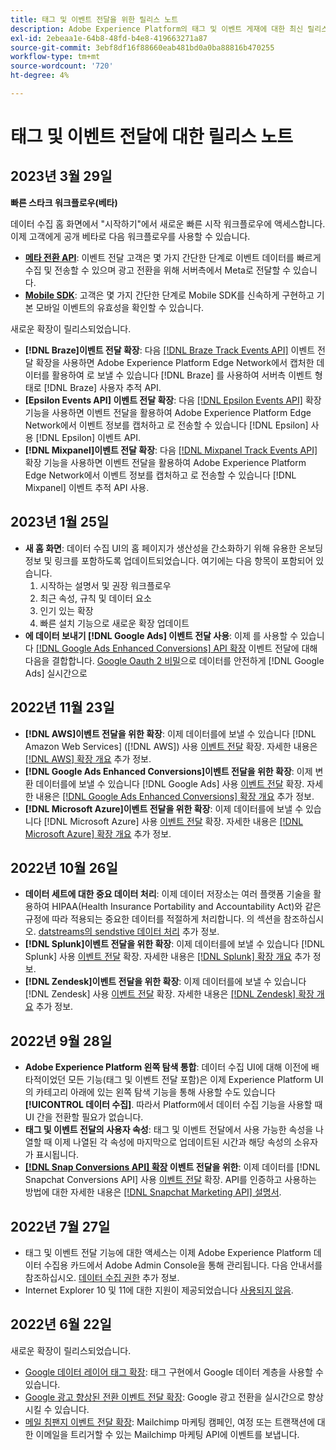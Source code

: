 ```yaml
---
title: 태그 및 이벤트 전달을 위한 릴리스 노트
description: Adobe Experience Platform의 태그 및 이벤트 게재에 대한 최신 릴리스 정보입니다.
exl-id: 2ebeaa1e-64b8-48fd-b4e8-419663271a87
source-git-commit: 3ebf8df16f88660eab481bd0a0ba88816b470255
workflow-type: tm+mt
source-wordcount: '720'
ht-degree: 4%

---
```


# 태그 및 이벤트 전달에 대한 릴리스 노트

## 2023년 3월 29일

**빠른 스타크 워크플로우(베타)**

데이터 수집 홈 화면에서 &quot;시작하기&quot;에서 새로운 빠른 시작 워크플로우에 액세스합니다. 이제 고객에게 공개 베타로 다음 워크플로우를 사용할 수 있습니다.
* **[메타 전환 API](https://experienceleague.adobe.com/docs/experience-platform/tags/extensions/server/meta/overview.html?lang=en#quick-start)**: 이벤트 전달 고객은 몇 가지 간단한 단계로 이벤트 데이터를 빠르게 수집 및 전송할 수 있으며 광고 전환을 위해 서버측에서 Meta로 전달할 수 있습니다.
* **[Mobile SDK](https://developer.adobe.com/client-sdks/documentation/)**: 고객은 몇 가지 간단한 단계로 Mobile SDK를 신속하게 구현하고 기본 모바일 이벤트의 유효성을 확인할 수 있습니다.

새로운 확장이 릴리스되었습니다.

* **[!DNL Braze]이벤트 전달 확장**: 다음 [[!DNL Braze Track Events API]](https://experienceleague.adobe.com/docs/experience-platform/tags/extensions/server/braze/overview.html) 이벤트 전달 확장을 사용하면 Adobe Experience Platform Edge Network에서 캡처한 데이터를 활용하여 로 보낼 수 있습니다 [!DNL Braze] 를 사용하여 서버측 이벤트 형태로 [!DNL Braze] 사용자 추적 API.
* **[Epsilon Events API] 이벤트 전달 확장**: 다음 [[!DNL Epsilon Events API]](https://experienceleague.adobe.com/docs/experience-platform/tags/extensions/server/braze/overview.html) 확장 기능을 사용하면 이벤트 전달을 활용하여 Adobe Experience Platform Edge Network에서 이벤트 정보를 캡처하고 로 전송할 수 있습니다 [!DNL Epsilon] 사용 [!DNL Epsilon] 이벤트 API.
* **[!DNL Mixpanel]이벤트 전달 확장**: 다음 [[!DNL Mixpanel Track Events API]](https://experienceleague.adobe.com/docs/experience-platform/tags/extensions/server/braze/overview.html) 확장 기능을 사용하면 이벤트 전달을 활용하여 Adobe Experience Platform Edge Network에서 이벤트 정보를 캡처하고 로 전송할 수 있습니다 [!DNL Mixpanel] 이벤트 추적 API 사용.

## 2023년 1월 25일

* **새 홈 화면**: 데이터 수집 UI의 홈 페이지가 생산성을 간소화하기 위해 유용한 온보딩 정보 및 링크를 포함하도록 업데이트되었습니다. 여기에는 다음 항목이 포함되어 있습니다.
   1. 시작하는 설명서 및 권장 워크플로우
   1. 최근 속성, 규칙 및 데이터 요소
   1. 인기 있는 확장
   1. 빠른 설치 기능으로 새로운 확장 업데이트
* **에 데이터 보내기 [!DNL Google Ads] 이벤트 전달 사용**: 이제 를 사용할 수 있습니다 [[!DNL Google Ads Enhanced Conversions] API 확장](../extensions/server/google-ads-enhanced-conversions/overview.md) 이벤트 전달에 대해 다음을 결합합니다. [Google Oauth 2 비밀](../ui/event-forwarding/secrets.md#google-oauth2)으로 데이터를 안전하게 [!DNL Google Ads] 실시간으로

## 2022년 11월 23일

* **[!DNL AWS]이벤트 전달을 위한 확장**: 이제 데이터를에 보낼 수 있습니다 [!DNL Amazon Web Services] ([!DNL AWS]) 사용 [이벤트 전달](../../tags/ui/event-forwarding/overview.md) 확장. 자세한 내용은 [[!DNL AWS] 확장 개요](../../tags/extensions/server/aws/overview.md) 추가 정보.
* **[!DNL Google Ads Enhanced Conversions]이벤트 전달을 위한 확장**: 이제 변환 데이터를에 보낼 수 있습니다 [!DNL Google Ads] 사용 [이벤트 전달](../../tags/ui/event-forwarding/overview.md) 확장. 자세한 내용은 [[!DNL Google Ads Enhanced Conversions] 확장 개요](../../tags/extensions/server/google-ads-enhanced-conversions/overview.md) 추가 정보.
* **[!DNL Microsoft Azure]이벤트 전달을 위한 확장**: 이제 데이터를에 보낼 수 있습니다 [!DNL Microsoft Azure] 사용 [이벤트 전달](../../tags/ui/event-forwarding/overview.md) 확장. 자세한 내용은 [[!DNL Microsoft Azure] 확장 개요](../../tags/extensions/server/azure/overview.md) 추가 정보.

## 2022년 10월 26일

* **데이터 세트에 대한 중요 데이터 처리**: 이제 데이터 저장소는 여러 플랫폼 기술을 활용하여 HIPAA(Health Insurance Portability and Accountability Act)와 같은 규정에 따라 적용되는 중요한 데이터를 적절하게 처리합니다. 의 섹션을 참조하십시오. [datstreams의 sendstive 데이터 처리](../../edge/datastreams/overview.md#sensitive) 추가 정보.
* **[!DNL Splunk]이벤트 전달을 위한 확장**: 이제 데이터를에 보낼 수 있습니다 [!DNL Splunk] 사용 [이벤트 전달](../ui/event-forwarding/overview.md) 확장. 자세한 내용은 [[!DNL Splunk] 확장 개요](../extensions/server/splunk/overview.md) 추가 정보.
* **[!DNL Zendesk]이벤트 전달을 위한 확장**: 이제 데이터를에 보낼 수 있습니다 [!DNL Zendesk] 사용 [이벤트 전달](../ui/event-forwarding/overview.md) 확장. 자세한 내용은 [[!DNL Zendesk] 확장 개요](../extensions/server/zendesk/overview.md) 추가 정보.

## 2022년 9월 28일

* **Adobe Experience Platform 왼쪽 탐색 통합**: 데이터 수집 UI에 대해 이전에 배타적이었던 모든 기능(태그 및 이벤트 전달 포함)은 이제 Experience Platform UI의 카테고리 아래에 있는 왼쪽 탐색 기능을 통해 사용할 수도 있습니다 **[!UICONTROL 데이터 수집]**. 따라서 Platform에서 데이터 수집 기능을 사용할 때 UI 간을 전환할 필요가 없습니다.
* **태그 및 이벤트 전달의 사용자 속성**: 태그 및 이벤트 전달에서 사용 가능한 속성을 나열할 때 이제 나열된 각 속성에 마지막으로 업데이트된 시간과 해당 속성의 소유자가 표시됩니다.
* **[[!DNL Snap Conversions API] 확장](https://exchange.adobe.com/apps/ec/108550) 이벤트 전달을 위한**: 이제 데이터를 [!DNL Snapchat Conversions API] 사용 [이벤트 전달](../../tags/ui/event-forwarding/overview.md) 확장. API를 인증하고 사용하는 방법에 대한 자세한 내용은 [[!DNL Snapchat Marketing API] 설명서](https://marketingapi.snapchat.com/docs/conversion.html).

## 2022년 7월 27일

* 태그 및 이벤트 전달 기능에 대한 액세스는 이제 Adobe Experience Platform 데이터 수집용 카드에서 Adobe Admin Console을 통해 관리됩니다. 다음 안내서를 참조하십시오. [데이터 수집 권한](../../collection/permissions.md) 추가 정보.
* Internet Explorer 10 및 11에 대한 지원이 제공되었습니다 [사용되지 않음](../ie-deprecation.md).

## 2022년 6월 22일

새로운 확장이 릴리스되었습니다.

* [Google 데이터 레이어 태그 확장](../extensions/client/google-data-layer/overview.md): 태그 구현에서 Google 데이터 계층을 사용할 수 있습니다.
* [Google 광고 향상된 전환 이벤트 전달 확장](https://partners.adobe.com/exchangeprogram/experiencecloud/exchange.details.108630.html): Google 광고 전환을 실시간으로 향상시킬 수 있습니다.
* [메일 침팬지 이벤트 전달 확장](../extensions/server/mailchimp/overview.md): Mailchimp 마케팅 캠페인, 여정 또는 트랜잭션에 대한 이메일을 트리거할 수 있는 Mailchimp 마케팅 API에 이벤트를 보냅니다.